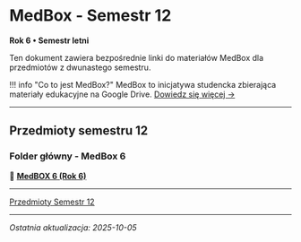 # MedBox - Semestr 12

**Rok 6 • Semestr letni**

Ten dokument zawiera bezpośrednie linki do materiałów MedBox dla przedmiotów z dwunastego semestru.

!!! info "Co to jest MedBox?"
    MedBox to inicjatywa studencka zbierająca materiały edukacyjne na Google Drive.
    [Dowiedz się więcej →](../medbox-info.md)

---

## Przedmioty semestru 12

### Folder główny - MedBox 6
📂 **[MedBOX 6 (Rok 6)](https://drive.google.com/drive/folders/1SpFEsQDlYYFfqb4o5AEM0aGhNiRsWlTN)**

---

[Przedmioty Semestr 12](../../semestr-12/index.md)

---

*Ostatnia aktualizacja: 2025-10-05*
